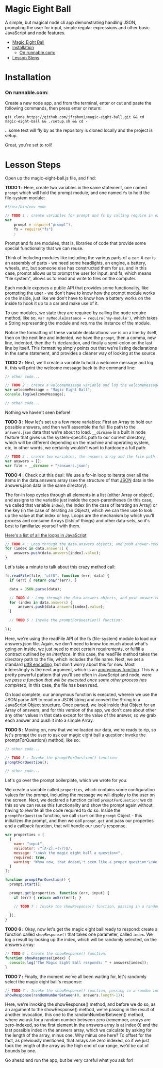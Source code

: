 Magic Eight Ball
=======================
A simple, but magical node cli app demonstrating handling JSON, prompting 
the user for input, simple regular expressions and other basic JavaScript 
and node features.

- [Magic Eight Ball](#user-content-magic-eight-ball)
- [Installation](#user-content-installation)
    - [On runnable.com:](#user-content-on-runnablecom)
- [Lesson Steps](#user-content-lesson-steps)

# Installation

### On runnable.com:
Create a new node app, and from the terminal, enter or cut and paste the following commands, then press enter or return:
    
    git clone https://github.com/jfraboni/magic-eight-ball.git && cd magic-eight-ball && ./setup.sh && cd -
    
...some text will fly by as the repository is cloned locally and the project is setup.

Great, you're set to roll!

# Lesson Steps

Open up the magic-eight-ball.js file, and find:

**TODO 1 :** Here, create two variables in the same statement, one named `prompt` which will hold the prompt module, and one named `fs` to hold the file-system module:

```javascript
#!/usr/bin/env node

// TODO 1 : create variables for prompt and fs by calling require in each respective module:
var 
    prompt = require("prompt"),
    fs = require("fs")
    ;
```

Prompt and fs are modules, that is, libraries of code that provide some special functionality that we can reuse.

Think of including modules like including the various parts of a car:  A car is an assembly of parts - we need some headlights, an engine, a battery, wheels, etc, but someone else has constructed them for us, and in this case, prompt allows us to prompt the user for input, and fs, which means "file system", allows us to read and write to files on the computer.

Each module exposes a public API that provides some functionality, like prompting the user - we don't have to know how the prompt module works on the inside, just like we don't have to know how a battery works on the inside to hook it up to a car and make use of it.

To use modules, we state they are required by calling the node require method, like so, `var myModuleInstance = require('my-module')`, which takes a String representing the module and returns the instance of the module.

Notice the formatting of these variable declarations: `var` is on a line by itself, then on the next line and indented, we have the `prompt`, then a comma, new line, indented, then the `fs` declaration, and finally a semi-colon on the last line by itself.  This formatting simply points out that we're listing declarations in the same statement, and provides a cleaner way of looking at the source.

**TODO 2 :** Next, we'll create a variable to hold a welcome message and log it, this will print the welcome message back to the command line:
```javascript
// other code...

// TODO 2 : create a welcomeMessage variable and log the welcomeMessage:
var welcomeMessage = "Magic Eight Ball";
console.log(welcomeMessage);

// other code...
```
Nothing we haven't seen before!

**TODO 3 :** Now let's set up a few more variables:  First an Array to hold our possible answers, and then we'll assemble the full file path to the `answers.json` data that we're about to load.  `__dirname` is a built in node feature that gives us the system-specific path to our current directory, which will be different depending on the machine and operating system, etc, in other words, we certainly wouldn't want to hardcode a full path:

```javascript
// TODO 3 : create two variables, the answers array and the file path to the answers.json:
var answers = [];
var file = __dirname + "/answers.json";
```

**TODO 4 :** Check out this deal: We use a for-in loop to iterate over all the items in the data.answers array (see the structure of that <a href="http://www.json.org/js.html" target="_blank">JSON</a> data in the answers.json data in the same directory).

The for-in loop cycles through all elements in a list (either Array or object), and assigns to the variable just inside the open-parentheses (in this case, we called that variable `index`), the index (in the case of iterating an Array) or the key (in the case of iterating an Object), which we can then use to look up the value at that index or key.  Loops are the mechanism by which you'll process and consume Arrays (lists of things) and other data-sets, so it's best to familiarize yourself with them.

<a href="http://www.w3schools.com/js/js_loop_for.asp" target="_blank">Here's a list of all the loops in JavaScript</a>

```javascript
// TODO 4 : Loop through the data.answers objects, and push answer-records into the answers array:
for (index in data.answers) {
    answers.push(data.answers[index].value);
}
```

Let's take a minute to talk about this crazy method call:

```javascript
fs.readFile(file, "utf8", function (err, data) {
  if (err) { return onErr(err); }

  data = JSON.parse(data);

  // TODO 4 : Loop through the data.answers objects, and push answer-records into the answers array:
  for (index in data.answers) {
      answers.push(data.answers[index].value);
  }

  // TODO 5 : Invoke the promptForQuestion() function:
  
});
```

Here, we're using the readFile API of the fs (file-system) module to load our answers.json file.  Again, we don't need to know too much about what's going on inside, we just need to meet certain requirements, or fulfill a contract outlined by an _interface_.  In this case, the readFile method takes the directory path to the file, which includes the file name.  Next, we set a standard <a href="http://en.wikipedia.org/wiki/UTF-8" target="_blank">utf8 encoding</a>, but don't worry about this for now.  Most interestingly is the next argument, which is an <a href="http://en.wikipedia.org/wiki/Anonymous_function" target="_blank">anonymous function</a>.  This is a pretty powerful pattern that you'll see often in JavaScript and node, were _we pass a function that will be executed once some other process has completed_, in this case, the file has been read.

On load complete, our anonymous function is executed, wherein we use the JSON.parse API to read our JSON string and convert the String to a JavaScript Object structure.  Once parsed, we look inside that Object for an Array of answers, and for this version of the app, we don't care about other any other values in that data except for the value of the answer, so we grab each answer and push it into a simple Array. 

**TODO 5 :** Moving on, now that we've loaded our data, we're ready to rip, so let's prompt the user to ask our magic eight ball a question: invoke the promptForQuestion() method, like so:

```javascript
// other code...

// TODO 5 : Invoke the promptForQuestion() function:
promptForQuestion();

// other code...
```

Let's go over the prompt boilerplate, which we wrote for you:

We create a variable called `properties`, which contains some configuration values for the prompt, including the message we will display to the user on the screen.  Next, we declared a function called `promptForQuestion`; we do this so we can reuse this functionality and show the prompt again without having to rewrite all the code required to do so.  Inside the `promptForQuestion` functino, we call `start` on the `prompt` Object - this initializes the prompt, and then we call `prompt.get` and pass our properties and a callback function, that will handle our user's response.

```javascript
var properties = [
  {
    name: "input", 
    validator: /^[A-Z].+(\?)$/,
    message: "\nAsk the magic eight ball a question>",
    required: true,
    warning: "Whoa now, that doesn\'t seem like a proper question:\nWe must be polite to the magic eight ball,\nso please make certain you start your question with a capital and end it with a question mark.\nFor example, \"Will I win the lottery?\". Try again."
  }
];

function promptForQuestion() {
  prompt.start();

  prompt.get(properties, function (err, input) {
    if (err) { return onErr(err); }

    // TODO 7 : Invoke the showResponse() function, passing in a random index from the answers array:
    
  }); 
}
```

**TODO 6 :** Okay, now let's get the magic eight ball ready to respond: create a function called `showResponse()` that takes one parameter, called `index`.  We log a result by looking up the index, which will be randomly selected, on the answers array:

```javascript
// TODO 6 : Create the showResponse() function:
function showResponse(index) {
  console.log("The Magic Eight Ball responds: " + answers[index]);
}
```

**TODO 7 :** Finally, the moment we've all been waiting for, let's randomly select the magic eight ball's response:

```javascript
// TODO 7 : Invoke the showResponse() function, passing in a random index from the answers array:
showResponse(randomNumberBetween(0, answers.length-1));
```

Here, we're invoking the showResponse() method, and before we do so, as an argument to the showResponse() method, we're passing in the result of another invocation, this one to the randomNumberBetween() method, where we ask for a random number between zero (remember, arrays are zero-indexed, so the first element in the answers array is at index 0) and the last possible index in the answers array, which we calculate by asking for the length of the array, minus one.  Why minus one here?  To offset for the fact, as previously mentioned, that arrays are zero indexed, so if we just took the length of the array as the high end of our range, we'd be out of bounds by one.

Go ahead and run the app, but be very careful what you ask for!
